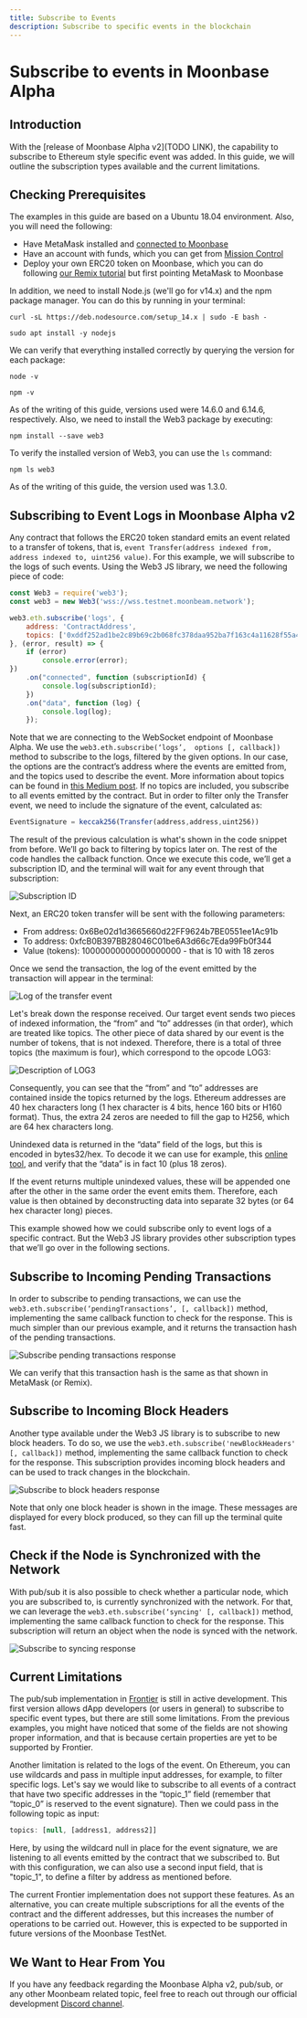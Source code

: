 ```yaml
---
title: Subscribe to Events
description: Subscribe to specific events in the blockchain
---
```


# Subscribe to events in Moonbase Alpha

## Introduction

With the [release of Moonbase Alpha v2](TODO LINK), the capability to subscribe to Ethereum style specific event was added. In this guide, we will outline the subscription types available and the current limitations.

## Checking Prerequisites

The examples in this guide are based on a Ubuntu 18.04 environment. Also, you will need the following:

-  Have MetaMask installed and [connected to Moonbase](/getting-started/testnet/metamask)
-  Have an account with funds, which you can get from [Mission Control](/getting-started/testnet/faucet)
-  Deploy your own ERC20 token on Moonbase, which you can do following [our Remix tutorial](/getting-started/local-node/using-remix) but first pointing MetaMask to Moonbase

In addition, we need to install Node.js (we'll go for v14.x) and the npm package manager. You can do this by running in your terminal:

```
curl -sL https://deb.nodesource.com/setup_14.x | sudo -E bash -
```
```
sudo apt install -y nodejs
```

We can verify that everything installed correctly by querying the version for each package:

```
node -v
```
```
npm -v
```

As of the writing of this guide, versions used were 14.6.0 and 6.14.6, respectively. Also, we need to install the Web3 package by executing:

```
npm install --save web3
```

To verify the installed version of Web3, you can use the `ls` command:

```
npm ls web3
```

As of the writing of this guide, the version used was 1.3.0. 

## Subscribing to Event Logs in Moonbase Alpha v2

Any contract that follows the ERC20 token standard emits an event related to a transfer of tokens, that is, `event Transfer(address indexed from, address indexed to, uint256 value)`. For this example, we will subscribe to the logs of such events. Using the Web3 JS library, we need the following piece of code:

```js
const Web3 = require('web3');
const web3 = new Web3('wss://wss.testnet.moonbeam.network');

web3.eth.subscribe('logs', {
    address: 'ContractAddress',
    topics: ['0xddf252ad1be2c89b69c2b068fc378daa952ba7f163c4a11628f55a4df523b3ef']
}, (error, result) => {
    if (error)
        console.error(error);
})
    .on("connected", function (subscriptionId) {
        console.log(subscriptionId);
    })
    .on("data", function (log) {
        console.log(log);
    });
```

Note that we are connecting to the WebSocket endpoint of Moonbase Alpha. We use the `web3.eth.subscribe(‘logs’,  options [, callback])` method to subscribe to the logs, filtered by the given options. In our case, the options are the contract’s address where the events are emitted from, and the topics used to describe the event. More information about topics can be found in [this Medium post](https://medium.com/mycrypto/understanding-event-logs-on-the-ethereum-blockchain-f4ae7ba50378). If no topics are included, you subscribe to all events emitted by the contract. But in order to filter only the Transfer event, we need to include the signature of the event, calculated as:

```js
EventSignature = keccak256(Transfer(address,address,uint256))
```

The result of the previous calculation is what's shown in the code snippet from before. We’ll go back to filtering by topics later on. The rest of the code handles the callback function. Once we execute this code, we’ll get a subscription ID, and the terminal will wait for any event through that subscription:

![Subscription ID](/images/testnet/testnet-pubsub1.png)

Next, an ERC20 token transfer will be sent with the following parameters:

-  From address: 0x6Be02d1d3665660d22FF9624b7BE0551ee1Ac91b
-  To address: 0xfcB0B397BB28046C01be6A3d66c7Eda99Fb0f344
-  Value (tokens): 10000000000000000000 - that is 10 with 18 zeros

Once we send the transaction, the log of the event emitted by the transaction will appear in the terminal:

![Log of the transfer event](/images/testnet/testnet-pubsub2.png)

Let's break down the response received. Our target event sends two pieces of indexed information, the “from” and “to” addresses (in that order), which are treated like topics. The other piece of data shared by our event is the number of tokens, that is not indexed. Therefore, there is a total of three topics (the maximum is four), which correspond to the opcode LOG3:

![Description of LOG3](/images/testnet/testnet-pubsub3.png)

Consequently, you can see that the “from” and “to” addresses are contained inside the topics returned by the logs. Ethereum addresses are 40 hex characters long (1 hex character is 4 bits, hence 160 bits or H160 format). Thus, the extra 24 zeros are needed to fill the gap to H256, which are 64 hex characters long. 

Unindexed data is returned in the “data” field of the logs, but this is encoded in bytes32/hex. To decode it we can use for example, this [online tool](https://web3-type-converter.brn.sh/), and verify that the “data” is in fact 10 (plus 18 zeros). 

If the event returns multiple unindexed values, these will be appended one after the other in the same order the event emits them. Therefore, each value is then obtained by deconstructing data into separate 32 bytes (or 64 hex character long) pieces.

This example showed how we could subscribe only to event logs of a specific contract. But the Web3 JS library provides other subscription types that we’ll go over in the following sections.

## Subscribe to Incoming Pending Transactions

In order to subscribe to pending transactions, we can use the `web3.eth.subscribe(‘pendingTransactions’, [, callback])` method, implementing the same callback function to check for the response. This is much simpler than our previous example, and it returns the transaction hash of the pending transactions.

![Subscribe pending transactions response](/images/testnet/testnet-pubsub4.png)

We can verify that this transaction hash is the same as that shown in MetaMask (or Remix).

## Subscribe to Incoming Block Headers

Another type available under the Web3 JS library is to subscribe to new block headers. To do so, we use the `web3.eth.subscribe('newBlockHeaders' [, callback])` method, implementing the same callback function to check for the response. This subscription provides incoming block headers and can be used to track changes in the blockchain.

![Subscribe to block headers response](/images/testnet/testnet-pubsub5.png)

Note that only one block header is shown in the image. These messages are displayed for every block produced, so they can fill up the terminal quite fast.

## Check if the Node is Synchronized with the Network

With pub/sub it is also possible to check whether a particular node, which you are subscribed to, is currently synchronized with the network. For that, we can leverage the `web3.eth.subscribe(‘syncing' [, callback])` method, implementing the same callback function to check for the response. This subscription will return an object when the node is synced with the network.

![Subscribe to syncing response](/images/testnet/testnet-pubsub6.png)

## Current Limitations

The pub/sub implementation in [Frontier](https://github.com/paritytech/frontier) is still in active development. This first version allows dApp developers (or users in general) to subscribe to specific event types, but there are still some limitations. From the previous examples, you might have noticed that some of the fields are not showing proper information, and that is because certain properties are yet to be supported by Frontier.

Another limitation is related to the logs of the event. On Ethereum, you can use wildcards and pass in multiple input addresses, for example, to filter specific logs. Let's say we would like to subscribe to all events of a contract that have two specific addresses in the “topic_1” field (remember that “topic_0” is reserved to the event signature). Then we could pass in the following topic as input:

```js
topics: [null, [address1, address2]]
```

Here, by using the wildcard null in place for the event signature, we are listening to all events emitted by the contract that we subscribed to. But with this configuration, we can also use a second input field, that is "topic_1", to define a filter by address as mentioned before.

The current Frontier implementation does not support these features. As an alternative, you can create multiple subscriptions for all the events of the contract and the different addresses, but this increases the number of operations to be carried out. However, this is expected to be supported in future versions of the Moonbase TestNet.

## We Want to Hear From You

If you have any feedback regarding the Moonbase Alpha v2, pub/sub, or any other Moonbeam related topic, feel free to reach out through our official development [Discord channel](https://discord.gg/PfpUATX).



